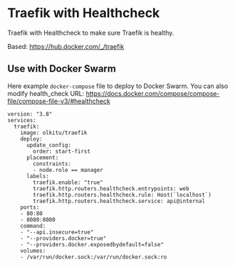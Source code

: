 # Traefik with Healthcheck

Traefik with Healthcheck to make sure Traefik is healthy.

Based: https://hub.docker.com/_/traefik

## Use with Docker Swarm

Here example `docker-compose` file to deploy to Docker Swarm. You can also modify health_check URL: https://docs.docker.com/compose/compose-file/compose-file-v3/#healthcheck

```
version: "3.8"
services: 
  traefik:
    image: olkitu/traefik
    deploy:
      update_config:
        order: start-first
      placement:
        constraints:
        - node.role == manager
      labels:
        traefik.enable: "true"
        traefik.http.routers.healthcheck.entrypoints: web
        traefik.http.routers.healthcheck.rule: Host(`localhost`)
        traefik.http.routers.healthcheck.service: api@internal
    ports:
    - 80:80
    - 8080:8080
    command:
    - "--api.insecure=true"
    - "--providers.docker=true"
    - "--providers.docker.exposedbydefault=false"
    volumes:
    - /var/run/docker.sock:/var/run/docker.sock:ro
```
